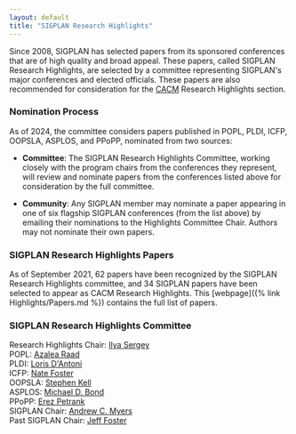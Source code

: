 ```yaml
---
layout: default
title: "SIGPLAN Research Highlights"
---
```


Since 2008, SIGPLAN has selected papers from its sponsored conferences
that are of high quality and broad appeal.  These papers, called
SIGPLAN Research Highlights, are selected by a committee representing
SIGPLAN's major conferences and elected officials.  These papers are
also recommended for consideration for the
[CACM](http://cacm.acm.org/) Research Highlights section.

### Nomination Process

As of 2024, the committee considers papers published in POPL, PLDI,
ICFP, OOPSLA, ASPLOS, and PPoPP, nominated from two sources:

- **Committee**: The SIGPLAN Research Highlights Committee, working
  closely with the program chairs from the conferences they represent,
  will review and nominate papers from the conferences listed above
  for consideration by the full committee.

- **Community**: Any SIGPLAN member may nominate a paper appearing in
  one of six flagship SIGPLAN conferences (from the list above) by
  emailing their nominations to the Highlights Committee Chair.
  Authors may not nominate their own papers.

<!-- Nominations can be made at this [website](http://cacm.sigplan.org). -->

### SIGPLAN Research Highlights Papers

As of September 2021, 62 papers have been recognized by the SIGPLAN
Research Highlights committee, and 34 SIGPLAN papers have been
selected to appear as CACM Research Highlights. This [webpage]({% link
Highlights/Papers.md %}) contains the full list of papers.

### SIGPLAN Research Highlights Committee

Research Highlights Chair: [Ilya Sergey](https://ilyasergey.net/)  
POPL: [Azalea Raad](https://www.soundandcomplete.org/)  
PLDI: [Loris D'Antoni](https://cseweb.ucsd.edu/~ldantoni/)  
ICFP: [Nate Foster](https://www.cs.cornell.edu/~jnfoster/)  
OOPSLA: [Stephen Kell](https://www.kcl.ac.uk/people/stephen-kell)  
ASPLOS: [Michael D. Bond](https://mdbond.github.io/)  
PPoPP: [Erez Petrank](http://www.cs.technion.ac.il/~erez/)  
SIGPLAN Chair: [Andrew C. Myers](https://www.cs.cornell.edu/andru/)  
Past SIGPLAN Chair: [Jeff Foster](https://www.eecs.tufts.edu/~jfoster/)  

<!-- Past Chair, [Emery Berger](http://www.emeryberger.org/), [emery@cs.umass.edu](mailto:emery@cs.umass.edu)   -->


<!-- Further information about the review process that the committee uses -->
<!-- is included in the original -->
<!-- [proposal]({% link sites/default/files/CACM-nominating-committee-proposal.pdf %}). -->

